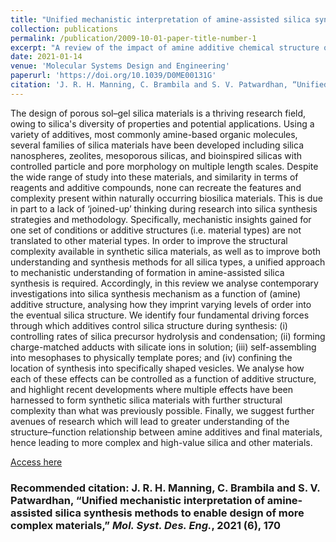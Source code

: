 ```yaml
---
title: "Unified mechanistic interpretation of amine-assisted silica synthesis methods to enable design of more complex materials"
collection: publications
permalink: /publication/2009-10-01-paper-title-number-1
excerpt: "A review of the impact of amine additive chemical structure on nanosilica formation mechnaism."
date: 2021-01-14
venue: 'Molecular Systems Design and Engineering'
paperurl: 'https://doi.org/10.1039/D0ME00131G'
citation: 'J. R. H. Manning, C. Brambila and S. V. Patwardhan, “Unified mechanistic interpretation of amine-assisted silica synthesis methods to enable design of more complex materials,” Mol. Syst. Des. Eng., 2021 (6), 170'
---
```

The design of porous sol–gel silica materials is a thriving research field, owing to silica's diversity of properties and potential applications. Using a variety of additives, most commonly amine-based organic molecules, several families of silica materials have been developed including silica nanospheres, zeolites, mesoporous silicas, and bioinspired silicas with controlled particle and pore morphology on multiple length scales. Despite the wide range of study into these materials, and similarity in terms of reagents and additive compounds, none can recreate the features and complexity present within naturally occurring biosilica materials. This is due in part to a lack of ‘joined-up’ thinking during research into silica synthesis strategies and methodology. Specifically, mechanistic insights gained for one set of conditions or additive structures (i.e. material types) are not translated to other material types. In order to improve the structural complexity available in synthetic silica materials, as well as to improve both understanding and synthesis methods for all silica types, a unified approach to mechanistic understanding of formation in amine-assisted silica synthesis is required. Accordingly, in this review we analyse contemporary investigations into silica synthesis mechanism as a function of (amine) additive structure, analysing how they imprint varying levels of order into the eventual silica structure. We identify four fundamental driving forces through which additives control silica structure during synthesis: (i) controlling rates of silica precursor hydrolysis and condensation; (ii) forming charge-matched adducts with silicate ions in solution; (iii) self-assembling into mesophases to physically template pores; and (iv) confining the location of synthesis into specifically shaped vesicles. We analyse how each of these effects can be controlled as a function of additive structure, and highlight recent developments where multiple effects have been harnessed to form synthetic silica materials with further structural complexity than what was previously possible. Finally, we suggest further avenues of research which will lead to greater understanding of the structure–function relationship between amine additives and final materials, hence leading to more complex and high-value silica and other materials.

[Access here](https://doi.org/10.1039/D0ME00131G)

### Recommended citation: J. R. H. Manning, C. Brambila and S. V. Patwardhan, “Unified mechanistic interpretation of amine-assisted silica synthesis methods to enable design of more complex materials,” _Mol. Syst. Des. Eng._, 2021 (**6**), 170
